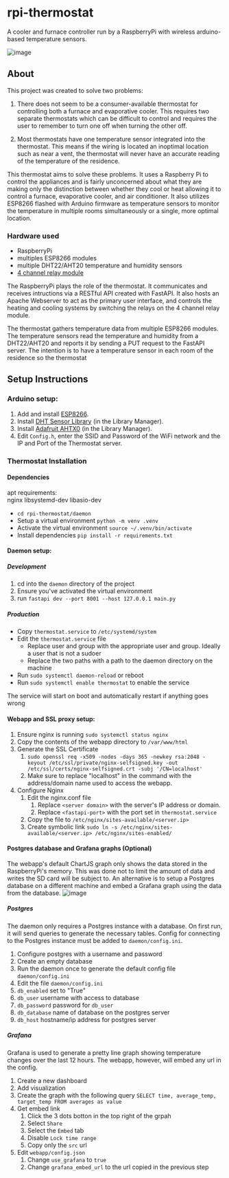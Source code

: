 # rpi-thermostat

A cooler and furnace controller run by a RaspberryPi with wireless arduino-based temperature sensors.

![image](https://github.com/user-attachments/assets/b730898e-81bf-48fd-b9f2-f95659548468)

## About
This project was created to solve two problems:

1. There does not seem to be a consumer-available thermostat for controlling both a furnace and evaporative cooler. This requires two separate thermostats which can be difficult to control and requires the user to remember to turn one off when turning the other off.

2. Most thermostats have one temperature sensor integrated into the thermostat. This means if the wiring is located an inoptimal location such as near a vent, the thermostat will never have an accurate reading of the temperature of the residence.

This thermostat aims to solve these problems. It uses a Raspberry Pi to control the appliances and is fairly unconcerned about what they are making only the distinction between whether they cool or heat allowing it to control a furnace, evaporative cooler, and air conditioner. It also utilizes ESP8266 flashed with Arduino firmware as temperature sensors to monitor the temperature in multiple rooms simultaneously or a single, more optimal location.

### Hardware used
* RaspberryPi
* multiples ESP8266 modules
* multiple DHT22/AHT20 temperature and humidity sensors
* [4 channel relay module](https://www.amazon.com/gp/product/B00KTEN3TM)

The RaspberryPi plays the role of the thermostat. It communicates and receives intructions via a RESTful API created with FastAPI. It also hosts an Apache Webserver to act as the primary user interface, and controls the heating and cooling systems by switching the relays on the 4 channel relay module.

The thermostat gathers temperature data from multiple ESP8266 modules. The temperature sensors read the temperature and humidity from a DHT22/AHT20 and reports it by sending a PUT request to the FastAPI server. The intention is to have a temperature sensor in each room of the residence so the thermostat 

## Setup Instructions


### Arduino setup:

1. Add and install [ESP8266](https://github.com/esp8266/Arduino).
2. Install [DHT Sensor Library](https://github.com/adafruit/DHT-sensor-library) (in the Library Manager).
3. Install [Adafruit AHTX0](https://github.com/adafruit/Adafruit_AHTX0) (in the Library Manager).
4. Edit `Config.h`, enter the SSID and Password of the WiFi network and the IP and Port of the Thermostat server.

### Thermostat Installation

#### Dependencies
apt requirements:  
nginx libsystemd-dev libasio-dev

 - `cd rpi-thermostat/daemon`
 - Setup a virtual environment `python -m venv .venv`
 - Activate the virtual environment `source ~/.venv/bin/activate`
 - Install dependencies `pip install -r requirements.txt`

#### Daemon setup:

##### Development

1. cd into the `daemon` directory of the project
2. Ensure you've activated the virtual environment
2. run `fastapi dev --port 8001 --host 127.0.0.1 main.py`

##### Production

- Copy `thermostat.service` to `/etc/systemd/system`
- Edit the `thermostat.service` file 
    - Replace user and group with the appropriate user and group. Ideally a user that is not a sudoer
    - Replace the two paths with a path to the daemon directory on the machine
- Run `sudo systemctl daemon-reload` or reboot
- Run `sudo systemctl enable thermostat` to enable the service

The service will start on boot and automatically restart if anything goes wrong

#### Webapp and SSL proxy setup:

1. Ensure nginx is running `sudo systemctl status nginx`
2. Copy the contents of the webapp directory to `/var/www/html`
3. Generate the SSL Certificate
    1. `sudo openssl req -x509 -nodes -days 365 -newkey rsa:2048 -keyout /etc/ssl/private/nginx-selfsigned.key -out /etc/ssl/certs/nginx-selfsigned.crt -subj '/CN=localhost'`
    2. Make sure to replace "localhost" in the command with the address/domain name used to access the webapp.
4. Configure Nginx
    1. Edit the nginx.conf file
        1. Replace `<server domain>` with the server's IP address or domain.
        2. Replace `<fastapi-port>` with the port set in `thermostat.service`
    2. Copy the file to `/etc/nginx/sites-available/<server.ip>`
    3. Create symbolic link `sudo ln -s /etc/nginx/sites-available/<server.ip> /etc/nginx/sites-enabled/`
  
#### Postgres database and Grafana graphs (Optional)

The webapp's default ChartJS graph only shows the data stored in the RaspberryPi's memory. This was done not to limit the amount of data and writes the SD card will be subject to.
An alternative is to setup a Postgres database on a different machine and embed a Grafana graph using the data from the database.
![image](https://github.com/user-attachments/assets/e85a4ecc-1ca1-4be0-a681-6a88151ee28a)

##### Postgres

The daemon only requires a Postgres instance with a database. On first run, it will send queries to generate the necessary tables. Config for connecting to the Postgres instance must be added to `daemon/config.ini`.

1. Configure postgres with a username and password
2. Create an empty database
3. Run the daemon once to generate the default config file `daemon/config.ini`
4. Edit the file `daemon/config.ini`
  1. `db_enabled` set to "True"
  2. `db_user` username with access to database
  3. `db_password` password for `db_user`
  4. `db_database` name of database on the postgres server
  5. `db_host` hostname/ip address for postgres server

##### Grafana

Grafana is used to generate a pretty line graph showing temperature changes over the last 12 hours. The webapp, however, will embed any url in the config.

1. Create a new dashboard
2. Add visualization
3. Create the graph with the following query `SELECT time, average_temp, target_temp FROM averages as value`
4. Get embed link
    1. Click the 3 dots botton in the top right of the grpah
    2. Select `Share`
    3. Select the `Embed` tab
    4. Disable `Lock time range`
    5. Copy only the `src` url
5. Edit `webapp/config.json`
    1.  Change `use_grafana` to `true`
    2.  Change `grafana_embed_url` to the url copied in the previous step
